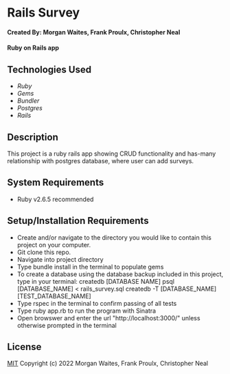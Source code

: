 # Rails Survey

#### Created By: Morgan Waites, Frank Proulx, Christopher Neal

#### Ruby on Rails app

## Technologies Used

* _Ruby_
* _Gems_
* _Bundler_
* _Postgres_
* _Rails_


## Description

This project is a ruby rails app showing CRUD functionality and has-many relationship with postgres database, where user can add surveys.

## System Requirements

* Ruby v2.6.5 recommended

## Setup/Installation Requirements

* Create and/or navigate to the directory you would like to contain this project on your computer.
* Git clone this repo.
* Navigate into project directory 
* Type bundle install in the terminal to populate gems
* To create a database using the database backup included in this project, type in your terminal: 
      createdb [DATABASE NAME] 
      psql [DATABASE_NAME] < rails_survey.sql
      createdb -T [DATABASE_NAME] [TEST_DATABASE_NAME]
* Type rspec in the terminal to confirm passing of all tests  
* Type ruby app.rb to run the program with Sinatra
* Open browswer and enter the url "http://localhost:3000/" unless otherwise prompted in the terminal

## License

[MIT](https://opensource.org/licenses/MIT) Copyright (c) 2022 Morgan Waites, Frank Proulx, Christopher Neal
